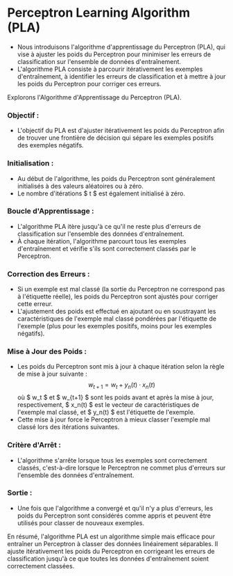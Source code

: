 # Perceptron Learning Algorithm (PLA)
- Nous introduisons l'algorithme d'apprentissage du Perceptron (PLA), qui vise à ajuster les poids du Perceptron pour minimiser les erreurs de classification sur l'ensemble de données d'entraînement.
- L'algorithme PLA consiste à parcourir itérativement les exemples d'entraînement, à identifier les erreurs de classification et à mettre à jour les poids du Perceptron pour corriger ces erreurs.

Explorons l'Algorithme d'Apprentissage du Perceptron (PLA).

### **Objectif :**
   - L'objectif du PLA est d'ajuster itérativement les poids du Perceptron afin de trouver une frontière de décision qui sépare les exemples positifs des exemples négatifs.

### **Initialisation :**
   - Au début de l'algorithme, les poids du Perceptron sont généralement initialisés à des valeurs aléatoires ou à zéro.
   - Le nombre d'itérations $ t $ est également initialisé à zéro.

### **Boucle d'Apprentissage :**
   - L'algorithme PLA itère jusqu'à ce qu'il ne reste plus d'erreurs de classification sur l'ensemble des données d'entraînement.
   - À chaque itération, l'algorithme parcourt tous les exemples d'entraînement et vérifie s'ils sont correctement classés par le Perceptron.

### **Correction des Erreurs :**
   - Si un exemple est mal classé (la sortie du Perceptron ne correspond pas à l'étiquette réelle), les poids du Perceptron sont ajustés pour corriger cette erreur.
   - L'ajustement des poids est effectué en ajoutant ou en soustrayant les caractéristiques de l'exemple mal classé pondérées par l'étiquette de l'exemple (plus pour les exemples positifs, moins pour les exemples négatifs).

### **Mise à Jour des Poids :**
   - Les poids du Perceptron sont mis à jour à chaque itération selon la règle de mise à jour suivante :
     $$ w_{t+1} = w_t + y_n(t) \cdot x_n(t) $$
     où $ w_t $ et $ w_{t+1} $ sont les poids avant et après la mise à jour, respectivement, $ x_n(t) $ est le vecteur de caractéristiques de l'exemple mal classé, et $ y_n(t) $ est l'étiquette de l'exemple.
   - Cette mise à jour force le Perceptron à mieux classer l'exemple mal classé lors des itérations suivantes.

### **Critère d'Arrêt :**
   - L'algorithme s'arrête lorsque tous les exemples sont correctement classés, c'est-à-dire lorsque le Perceptron ne commet plus d'erreurs sur l'ensemble des données d'entraînement.

### **Sortie :**
   - Une fois que l'algorithme a convergé et qu'il n'y a plus d'erreurs, les poids du Perceptron sont considérés comme appris et peuvent être utilisés pour classer de nouveaux exemples.

En résumé, l'algorithme PLA est un algorithme simple mais efficace pour entraîner un Perceptron à classer des données linéairement séparables. Il ajuste itérativement les poids du Perceptron en corrigeant les erreurs de classification jusqu'à ce que toutes les données d'entraînement soient correctement classées.